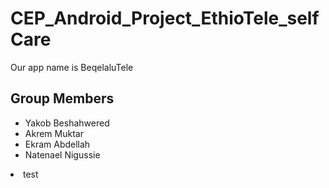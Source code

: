 # CEP_Android_Project_EthioTele_selfCare
Our app name is BeqelaluTele

## Group Members
 <ul>
 <li>Yakob Beshahwered</li>
 <li> Akrem Muktar</li>
 <li>Ekram Abdellah</li>
 <li>Natenael Nigussie</li>
 </ul>
<li>test
